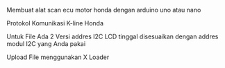 

Membuat alat scan ecu motor honda dengan arduino uno atau nano


Protokol Komunikasi K-line Honda


Untuk File Ada 2 Versi addres I2C LCD tinggal disesuaikan dengan addres modul I2C yang Anda pakai


Upload File menggunakan X Loader
